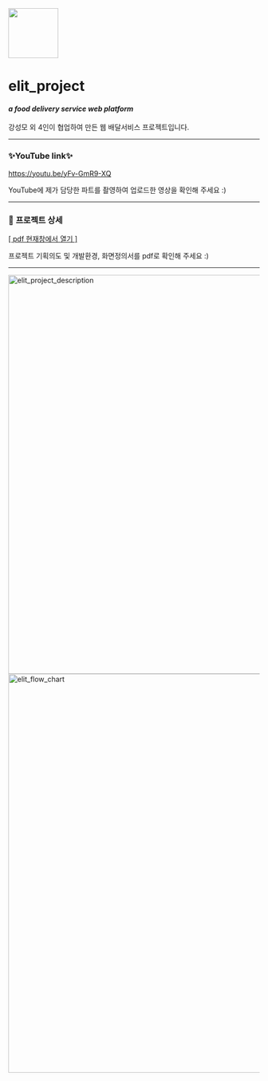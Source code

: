
<img src ="https://user-images.githubusercontent.com/89364507/149678582-f750c319-2e64-495b-bcdb-c21c87fee8a1.png" width="100" >


# **elit_project**

#### *a food delivery service web platform*

강성모 외 4인이 협업하여 만든 웹 배달서비스 프로젝트입니다. 

---

### **✨YouTube link✨**
<a href="https://youtu.be/yFv-GmR9-XQ" target="_blank" rel="noopener"> https://youtu.be/yFv-GmR9-XQ</a>



YouTube에 제가 담당한 파트를 촬영하여 업로드한 영상을 확인해 주세요 :)

---

### 📌  **프로젝트 상세**
<a href="https://drive.google.com/file/d/1ASvnZ5V95S9NWzgoVTMi0tZW5MWBdWcG/view?usp=sharing" target="_blank" rel="noopener noreferrer">[ pdf 현재창에서 열기 ]</a>


프로젝트 기획의도 및 개발환경, 화면정의서를 pdf로 확인해 주세요 :) 

---

<img width="800" alt="elit_project_description" src="https://user-images.githubusercontent.com/89364507/149778106-bd1d7adf-a7fc-4a9e-baf9-1645e1041f3d.png">
<img width="800" alt="elit_flow_chart" src="https://user-images.githubusercontent.com/89364507/149778125-f6f91489-11e6-42f4-9502-8f1f2de68211.png">

